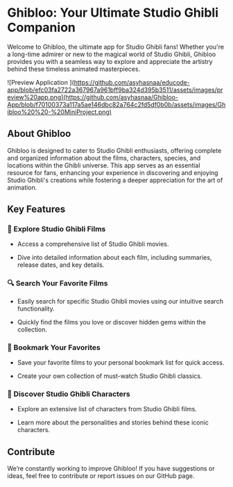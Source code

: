 
# Ghibloo: Your Ultimate Studio Ghibli Companion

Welcome to Ghibloo, the ultimate app for Studio Ghibli fans! Whether you're a long-time admirer or new to the magical world of Studio Ghibli, Ghibloo provides you with a seamless way to explore and appreciate the artistry behind these timeless animated masterpieces.

![Preview Application ](https://github.com/asyhasnaa/educode-app/blob/efc03fa2722a367967a961bff9ba324d395b3511/assets/images/preview%20app.png](https://github.com/asyhasnaa/Ghibloo-App/blob/f70100373a117a5ae146dbc82a764c2fd5df0b0b/assets/images/Ghibloo%20%20-%20MiniProject.png)

## About Ghibloo

Ghibloo is designed to cater to Studio Ghibli enthusiasts, offering complete and organized information about the films, characters, species, and locations within the Ghibli universe. This app serves as an essential resource for fans, enhancing your experience in discovering and enjoying Studio Ghibli's creations while fostering a deeper appreciation for the art of animation.

## Key Features

### 🎥 Explore Studio Ghibli Films

- Access a comprehensive list of Studio Ghibli movies.

- Dive into detailed information about each film, including summaries, release dates, and key details.

### 🔍 Search Your Favorite Films

- Easily search for specific Studio Ghibli movies using our intuitive search functionality.

- Quickly find the films you love or discover hidden gems within the collection.

### 🔖 Bookmark Your Favorites

- Save your favorite films to your personal bookmark list for quick access.

- Create your own collection of must-watch Studio Ghibli classics.

### 👤 Discover Studio Ghibli Characters

- Explore an extensive list of characters from Studio Ghibli films.

- Learn more about the personalities and stories behind these iconic characters.

## Contribute

We’re constantly working to improve Ghibloo! If you have suggestions or ideas, feel free to contribute or report issues on our GitHub page.

